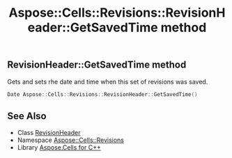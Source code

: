 ﻿---
title: Aspose::Cells::Revisions::RevisionHeader::GetSavedTime method
linktitle: GetSavedTime
second_title: Aspose.Cells for C++ API Reference
description: 'Aspose::Cells::Revisions::RevisionHeader::GetSavedTime method. Gets and sets rhe date and time when this set of revisions was saved in C++.'
type: docs
weight: 600
url: /cpp/aspose.cells.revisions/revisionheader/getsavedtime/
---
## RevisionHeader::GetSavedTime method


Gets and sets rhe date and time when this set of revisions was saved.

```cpp
Date Aspose::Cells::Revisions::RevisionHeader::GetSavedTime()
```

## See Also

* Class [RevisionHeader](../)
* Namespace [Aspose::Cells::Revisions](../../)
* Library [Aspose.Cells for C++](../../../)
